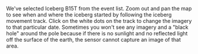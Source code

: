 <p>We've selected Iceberg B15T from the event list. Zoom out and pan the map to see when and where the iceberg started by following the iceberg movement track. Click on the white dots on the track to change the imagery to that particular date. Sometimes you won't see any imagery and a "black hole" around the pole because if there is no sunlight and no reflected light off the surface of the earth, the sensor cannot capture an image of that area.</p>
